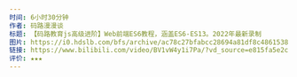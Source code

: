 ```yaml
---
时间: 6小时30分钟
作者: 码路漫漫谈
标题: 【码路教育js高级进阶】Web前端ES6教程，涵盖ES6-ES13。2022年最新录制
图片: https://i0.hdslb.com/bfs/archive/ac78c27bfabcc28694a81df8c486153808248bdd.png@518w_290h_1c_!web-video-share-cover.webp
链接: https://www.bilibili.com/video/BV1vW4y1i7Pa/?vd_source=e815fa5e2c428a98163e9d19be40ec58
评价: ★★★
---
```

